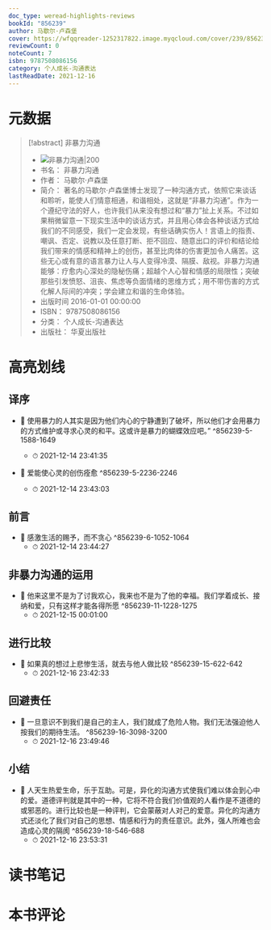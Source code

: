 ```yaml
---
doc_type: weread-highlights-reviews
bookId: "856239"
author: 马歇尔·卢森堡
cover: https://wfqqreader-1252317822.image.myqcloud.com/cover/239/856239/t7_856239.jpg
reviewCount: 0
noteCount: 7
isbn: 9787508086156
category: 个人成长-沟通表达
lastReadDate: 2021-12-16
---
```

# 元数据
> [!abstract] 非暴力沟通
> - ![ 非暴力沟通|200](https://wfqqreader-1252317822.image.myqcloud.com/cover/239/856239/t7_856239.jpg)
> - 书名： 非暴力沟通
> - 作者： 马歇尔·卢森堡
> - 简介： 著名的马歇尔·卢森堡博士发现了一种沟通方式，依照它来谈话和聆听，能使人们情意相通，和谐相处，这就是“非暴力沟通”。作为一个遵纪守法的好人，也许我们从来没有想过和“暴力”扯上关系。不过如果稍微留意一下现实生活中的谈话方式，并且用心体会各种谈话方式给我们的不同感受，我们一定会发现，有些话确实伤人！言语上的指责、嘲讽、否定、说教以及任意打断、拒不回应、随意出口的评价和结论给我们带来的情感和精神上的创伤，甚至比肉体的伤害更加令人痛苦。这些无心或有意的语言暴力让人与人变得冷漠、隔膜、敌视。非暴力沟通能够：疗愈内心深处的隐秘伤痛；超越个人心智和情感的局限性；突破那些引发愤怒、沮丧、焦虑等负面情绪的思维方式；用不带伤害的方式化解人际间的冲突；学会建立和谐的生命体验。
> - 出版时间 2016-01-01 00:00:00
> - ISBN： 9787508086156
> - 分类： 个人成长-沟通表达
> - 出版社： 华夏出版社

# 高亮划线

## 译序


- 📌 使用暴力的人其实是因为他们内心的宁静遭到了破坏，所以他们才会用暴力的方式维护或寻求心灵的和平。这或许是暴力的蝴蝶效应吧。” ^856239-5-1588-1649
    - ⏱ 2021-12-14 23:41:35 

- 📌 爱能使心灵的创伤痊愈 ^856239-5-2236-2246
    - ⏱ 2021-12-14 23:43:03 
## 前言


- 📌 感激生活的赐予，而不贪心 ^856239-6-1052-1064
    - ⏱ 2021-12-14 23:44:27 
## 非暴力沟通的运用


- 📌 他来这里不是为了讨我欢心，我来也不是为了他的幸福。我们学着成长、接纳和爱，只有这样才能各得所愿 ^856239-11-1228-1275
    - ⏱ 2021-12-15 00:01:00 
## 进行比较


- 📌 如果真的想过上悲惨生活，就去与他人做比较 ^856239-15-622-642
    - ⏱ 2021-12-16 23:42:33 
## 回避责任


- 📌 一旦意识不到我们是自己的主人，我们就成了危险人物。我们无法强迫他人按我们的期待生活。 ^856239-16-3098-3200
    - ⏱ 2021-12-16 23:49:46 
## 小结


- 📌 人天生热爱生命，乐于互助。可是，异化的沟通方式使我们难以体会到心中的爱。道德评判就是其中的一种，它将不符合我们价值观的人看作是不道德的或邪恶的。进行比较也是一种评判，它会蒙蔽对人对己的爱意。异化的沟通方式还淡化了我们对自己的思想、情感和行为的责任意识。此外，强人所难也会造成心灵的隔阂 ^856239-18-546-688
    - ⏱ 2021-12-16 23:53:31 
# 读书笔记

# 本书评论
